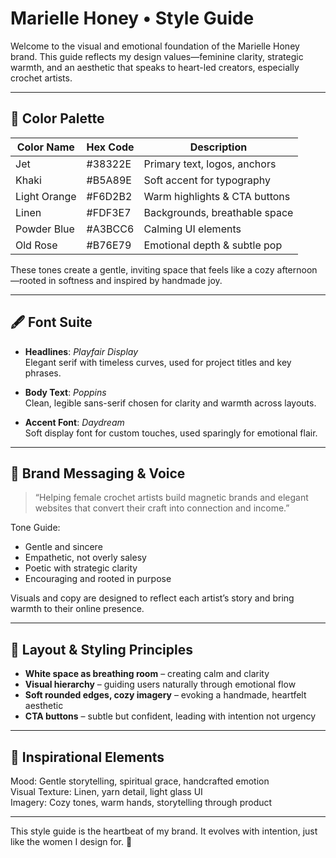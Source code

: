 # Marielle Honey • Style Guide

Welcome to the visual and emotional foundation of the Marielle Honey brand. This guide reflects my design values—feminine clarity, strategic warmth, and an aesthetic that speaks to heart-led creators, especially crochet artists.

---

## 🎨 Color Palette

| Color Name    | Hex Code   | Description                     |
|---------------|------------|---------------------------------|
| Jet           | #38322E    | Primary text, logos, anchors    |
| Khaki         | #B5A89E    | Soft accent for typography      |
| Light Orange  | #F6D2B2    | Warm highlights & CTA buttons   |
| Linen         | #FDF3E7    | Backgrounds, breathable space   |
| Powder Blue   | #A3BCC6    | Calming UI elements             |
| Old Rose      | #B76E79    | Emotional depth & subtle pop    |

These tones create a gentle, inviting space that feels like a cozy afternoon—rooted in softness and inspired by handmade joy.

---

## 🖋️ Font Suite

- **Headlines**: *Playfair Display*  
  Elegant serif with timeless curves, used for project titles and key phrases.

- **Body Text**: *Poppins*  
  Clean, legible sans-serif chosen for clarity and warmth across layouts.

- **Accent Font**: *Daydream*  
  Soft display font for custom touches, used sparingly for emotional flair.

---

## 💫 Brand Messaging & Voice

> “Helping female crochet artists build magnetic brands and elegant websites that convert their craft into connection and income.”

Tone Guide:
- Gentle and sincere  
- Empathetic, not overly salesy  
- Poetic with strategic clarity  
- Encouraging and rooted in purpose  

Visuals and copy are designed to reflect each artist’s story and bring warmth to their online presence.

---

## 📐 Layout & Styling Principles

- **White space as breathing room** – creating calm and clarity
- **Visual hierarchy** – guiding users naturally through emotional flow
- **Soft rounded edges, cozy imagery** – evoking a handmade, heartfelt aesthetic
- **CTA buttons** – subtle but confident, leading with intention not urgency

---

## 🧶 Inspirational Elements

Mood: Gentle storytelling, spiritual grace, handcrafted emotion  
Visual Texture: Linen, yarn detail, light glass UI  
Imagery: Cozy tones, warm hands, storytelling through product

---

This style guide is the heartbeat of my brand. It evolves with intention, just like the women I design for. 🍯
